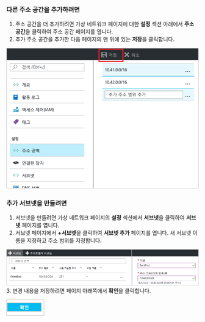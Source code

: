 ### <a name="to-add-additional-address-space"></a>다른 주소 공간을 추가하려면

1. 주소 공간을 더 추가하려면 가상 네트워크 페이지에 대한 **설정** 섹션 아래에서 **주소 공간**을 클릭하여 주소 공간 페이지를 엽니다.
2. 추가 주소 공간을 추가한 다음 페이지의 맨 위에 있는 **저장**을 클릭합니다.

  ![주소 공간 추가](./media/vpn-gateway-additional-address-space-include/address_space.png)

### <a name="to-create-additional-subnets"></a>추가 서브넷을 만들려면

1. 서브넷을 만들려면 가상 네트워크 페이지의 **설정** 섹션에서 **서브넷**을 클릭하여 **서브넷** 페이지를 엽니다. 
2. 서브넷 페이지에서 **+서브넷**을 클릭하여 **서브넷 추가** 페이지를 엽니다. 새 서브넷 이름을 지정하고 주소 범위를 지정합니다.

  ![서브넷 설정](./media/vpn-gateway-additional-address-space-include/add_subnet.png)
3. 변경 내용을 저장하려면 페이지 아래쪽에서 **확인**을 클릭합니다.

  ![서브넷 설정](./media/vpn-gateway-additional-address-space-include/ok.png)